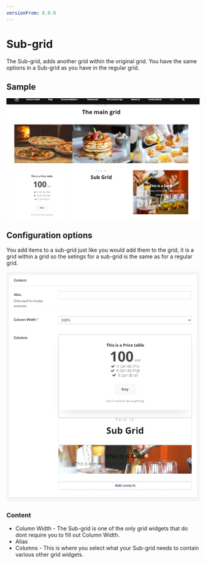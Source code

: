 ```yaml
---
versionFrom: 8.0.0
---
```


# Sub-grid

The Sub-grid, adds another grid within the original grid. You have the same options in a Sub-grid as you have in the regular grid.

## Sample

![Sub-grid Frontend](images/Sub-front.png)

## Configuration options

You add items to a sub-grid just like you would add them to the grid, it is a grid within a grid so the setings for a sub-grid is the same as for a regular grid.

![Sub-grid Backoffice](images/Sub-back.png)

### Content

- Column Width - The Sub-grid is one of the only grid widgets that do dont require you to fill out Column Width.
- Alias
- Columns - This is where you select what your Sub-grid needs to contain various other grid widgets.